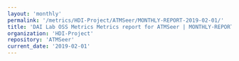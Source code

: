```yaml
---
layout: 'monthly'
permalink: '/metrics/HDI-Project/ATMSeer/MONTHLY-REPORT-2019-02-01/'
title: 'DAI Lab OSS Metrics Metrics report for ATMSeer | MONTHLY-REPORT-2019-02-01'
organization: 'HDI-Project'
repository: 'ATMSeer'
current_date: '2019-02-01'
---
```

